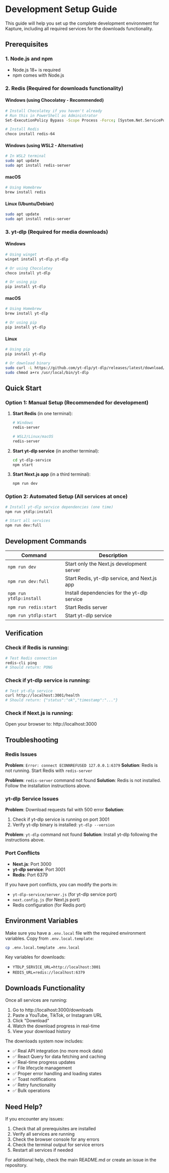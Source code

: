 # Development Setup Guide

This guide will help you set up the complete development environment for Kapture, including all required services for the downloads functionality.

## Prerequisites

### 1. Node.js and npm
- Node.js 18+ is required
- npm comes with Node.js

### 2. Redis (Required for downloads functionality)

#### Windows (using Chocolatey - Recommended)
```bash
# Install Chocolatey if you haven't already
# Run this in PowerShell as Administrator
Set-ExecutionPolicy Bypass -Scope Process -Force; [System.Net.ServicePointManager]::SecurityProtocol = [System.Net.ServicePointManager]::SecurityProtocol -bor 3072; iex ((New-Object System.Net.WebClient).DownloadString('https://community.chocolatey.org/install.ps1'))

# Install Redis
choco install redis-64
```

#### Windows (using WSL2 - Alternative)
```bash
# In WSL2 terminal
sudo apt update
sudo apt install redis-server
```

#### macOS
```bash
# Using Homebrew
brew install redis
```

#### Linux (Ubuntu/Debian)
```bash
sudo apt update
sudo apt install redis-server
```

### 3. yt-dlp (Required for media downloads)

#### Windows
```bash
# Using winget
winget install yt-dlp.yt-dlp

# Or using Chocolatey
choco install yt-dlp

# Or using pip
pip install yt-dlp
```

#### macOS
```bash
# Using Homebrew
brew install yt-dlp

# Or using pip
pip install yt-dlp
```

#### Linux
```bash
# Using pip
pip install yt-dlp

# Or download binary
sudo curl -L https://github.com/yt-dlp/yt-dlp/releases/latest/download/yt-dlp -o /usr/local/bin/yt-dlp
sudo chmod a+rx /usr/local/bin/yt-dlp
```

## Quick Start

### Option 1: Manual Setup (Recommended for development)

1. **Start Redis** (in one terminal):
   ```bash
   # Windows
   redis-server

   # WSL2/Linux/macOS
   redis-server
   ```

2. **Start yt-dlp service** (in another terminal):
   ```bash
   cd yt-dlp-service
   npm start
   ```

3. **Start Next.js app** (in a third terminal):
   ```bash
   npm run dev
   ```

### Option 2: Automated Setup (All services at once)

```bash
# Install yt-dlp service dependencies (one time)
npm run ytdlp:install

# Start all services
npm run dev:full
```

## Development Commands

| Command | Description |
|---------|-------------|
| `npm run dev` | Start only the Next.js development server |
| `npm run dev:full` | Start Redis, yt-dlp service, and Next.js app |
| `npm run ytdlp:install` | Install dependencies for the yt-dlp service |
| `npm run redis:start` | Start Redis server |
| `npm run ytdlp:start` | Start yt-dlp service |

## Verification

### Check if Redis is running:
```bash
# Test Redis connection
redis-cli ping
# Should return: PONG
```

### Check if yt-dlp service is running:
```bash
# Test yt-dlp service
curl http://localhost:3001/health
# Should return: {"status":"ok","timestamp":"..."}
```

### Check if Next.js is running:
Open your browser to: http://localhost:3000

## Troubleshooting

### Redis Issues

**Problem**: `Error: connect ECONNREFUSED 127.0.0.1:6379`
**Solution**: Redis is not running. Start Redis with `redis-server`

**Problem**: `redis-server` command not found
**Solution**: Redis is not installed. Follow the installation instructions above.

### yt-dlp Service Issues

**Problem**: Download requests fail with 500 error
**Solution**: 
1. Check if yt-dlp service is running on port 3001
2. Verify yt-dlp binary is installed: `yt-dlp --version`

**Problem**: `yt-dlp` command not found
**Solution**: Install yt-dlp following the instructions above.

### Port Conflicts

- **Next.js**: Port 3000
- **yt-dlp service**: Port 3001  
- **Redis**: Port 6379

If you have port conflicts, you can modify the ports in:
- `yt-dlp-service/server.js` (for yt-dlp service port)
- `next.config.js` (for Next.js port)
- Redis configuration (for Redis port)

## Environment Variables

Make sure you have a `.env.local` file with the required environment variables. Copy from `.env.local.template`:

```bash
cp .env.local.template .env.local
```

Key variables for downloads:
- `YTDLP_SERVICE_URL=http://localhost:3001`
- `REDIS_URL=redis://localhost:6379`

## Downloads Functionality

Once all services are running:

1. Go to http://localhost:3000/downloads
2. Paste a YouTube, TikTok, or Instagram URL
3. Click "Download"
4. Watch the download progress in real-time
5. View your download history

The downloads system now includes:
- ✅ Real API integration (no more mock data)
- ✅ React Query for data fetching and caching  
- ✅ Real-time progress updates
- ✅ File lifecycle management
- ✅ Proper error handling and loading states
- ✅ Toast notifications
- ✅ Retry functionality
- ✅ Bulk operations

## Need Help?

If you encounter any issues:

1. Check that all prerequisites are installed
2. Verify all services are running
3. Check the browser console for any errors
4. Check the terminal output for service errors
5. Restart all services if needed

For additional help, check the main README.md or create an issue in the repository.
